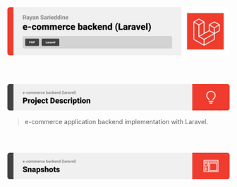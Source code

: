 <img src="./readme/title1.svg"/>

<br><br>

<!-- project philosophy -->
<img src="./readme/title2.svg"/>

> e-commerce application backend implementation with Laravel.

<br><br>

<!-- Prototyping -->
<img src="./readme/title3.svg"/>

